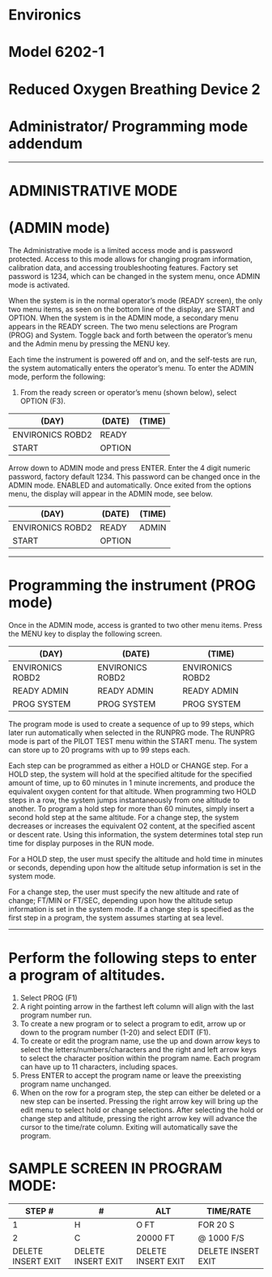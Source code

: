 #   Environics

#   Model 6202-1

#   Reduced Oxygen Breathing Device 2

#   Administrator/ Programming mode addendum

- --
#   ADMINISTRATIVE MODE

#   (ADMIN mode)

The Administrative mode is a limited access mode and is password protected. Access to this mode allows for changing program information, calibration data, and accessing troubleshooting features. Factory set password is 1234, which can be changed in the system menu, once ADMIN mode is activated.

When the system is in the normal operator’s mode (READY screen), the only two menu items, as seen on the bottom line of the display, are START and OPTION. When the system is in the ADMIN mode, a secondary menu appears in the READY screen. The two menu selections are Program (PROG) and System. Toggle back and forth between the operator’s menu and the Admin menu by pressing the MENU key.

Each time the instrument is powered off and on, and the self-tests are run, the system automatically enters the operator’s menu. To enter the ADMIN mode, perform the following:

1. From the ready screen or operator’s menu (shown below), select OPTION (F3).

|(DAY)|(DATE)|(TIME)|
|---|---|---|
|ENVIRONICS ROBD2|READY| |
|START|OPTION| |

Arrow down to ADMIN mode and press ENTER.
Enter the 4 digit numeric password, factory default 1234. This password can be changed once in the ADMIN mode.
ENABLED and automatically. Once exited from the options menu, the display will appear in the ADMIN mode, see below.

|(DAY)|(DATE)|(TIME)|
|---|---|---|
|ENVIRONICS ROBD2|READY|ADMIN|
|START|OPTION| |

- --
#   Programming the instrument (PROG mode)

Once in the ADMIN mode, access is granted to two other menu items. Press the MENU key to display the following screen.

|(DAY)|(DATE)|(TIME)|
|---|---|---|
|ENVIRONICS ROBD2|ENVIRONICS ROBD2|ENVIRONICS ROBD2|
|READY ADMIN|READY ADMIN|READY ADMIN|
|PROG SYSTEM|PROG SYSTEM|PROG SYSTEM|

The program mode is used to create a sequence of up to 99 steps, which later run automatically when selected in the RUNPRG mode. The RUNPRG mode is part of the PILOT TEST menu within the START menu. The system can store up to 20 programs with up to 99 steps each.

Each step can be programmed as either a HOLD or CHANGE step. For a HOLD step, the system will hold at the specified altitude for the specified amount of time, up to 60 minutes in 1 minute increments, and produce the equivalent oxygen content for that altitude. When programming two HOLD steps in a row, the system jumps instantaneously from one altitude to another. To program a hold step for more than 60 minutes, simply insert a second hold step at the same altitude. For a change step, the system decreases or increases the equivalent O2 content, at the specified ascent or descent rate. Using this information, the system determines total step run time for display purposes in the RUN mode.

For a HOLD step, the user must specify the altitude and hold time in minutes or seconds, depending upon how the altitude setup information is set in the system mode.

For a change step, the user must specify the new altitude and rate of change; FT/MIN or FT/SEC, depending upon how the altitude setup information is set in the system mode. If a change step is specified as the first step in a program, the system assumes starting at sea level.

- --
#   Perform the following steps to enter a program of altitudes.

1. Select PROG (F1)
2. A right pointing arrow in the farthest left column will align with the last program number run.
3. To create a new program or to select a program to edit, arrow up or down to the program number (1-20) and select EDIT (F1).
4. To create or edit the program name, use the up and down arrow keys to select the letters/numbers/characters and the right and left arrow keys to select the character position within the program name. Each program can have up to 11 characters, including spaces.
5. Press ENTER to accept the program name or leave the preexisting program name unchanged.
6. When on the row for a program step, the step can either be deleted or a new step can be inserted. Pressing the right arrow key will bring up the edit menu to select hold or change selections. After selecting the hold or change step and altitude, pressing the right arrow key will advance the cursor to the time/rate column. Exiting will automatically save the program.

#   SAMPLE SCREEN IN PROGRAM MODE:

|STEP # |# |ALT|TIME/RATE|
|---|---|---|---|
|1|H|O FT|FOR 20 S|
|2|C|20000 FT|@ 1000 F/S|
|DELETE INSERT EXIT|DELETE INSERT EXIT|DELETE INSERT EXIT|DELETE INSERT EXIT|